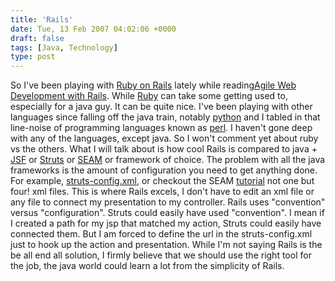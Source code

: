 ```yaml
---
title: 'Rails'
date: Tue, 13 Feb 2007 04:02:06 +0000
draft: false
tags: [Java, Technology]
type: post
---
```


So I've been playing with [Ruby on Rails](http://www.rubyonrails.org/) lately while reading[Agile Web Development with Rails](http://www.amazon.com/Agile-Development-Rails-Pragmatic-Programmers/dp/0977616630/sr=8-1/qid=1171338428/ref=pd_bbs_sr_1/002-2319958-5828017?ie=UTF8&s=books). While [Ruby](http://www.ruby-lang.org/en/) can take some getting used to, especially for a java guy. It can be quite nice. I've been playing with other languages since falling off the java train, notably [python](http://www.python.org/) and I tabled in that line-noise of programming languages known as [perl](http://www.perl.org). I haven't gone deep with any of the languages, except java. So I won't comment yet about ruby vs the others. What I will talk about is how cool Rails is compared to java + [JSF](http://java.sun.com/javaee/javaserverfaces/) or [Struts](http://struts.apache.org) or [SEAM](http://www.jboss.com/products/seam) or framework of choice. The problem with all the java frameworks is the amount of configuration you need to get anything done. For example, [struts-config.xml](http://struts.apache.org/1.x/userGuide/configuration.html), or checkout the SEAM [tutorial](http://docs.jboss.com/seam/1.0.1.GA/reference/en/html/tutorial.html) not one but four! xml files. This is where Rails excels, I don't have to edit an xml file or any file to connect my presentation to my controller. Rails uses "convention" versus "configuration". Struts could easily have used "convention". I mean if I created a path for my jsp that matched my action, Struts could easily have connected them. But I am forced to define the url in the struts-config.xml just to hook up the action and presentation. While I'm not saying Rails is the be all end all solution, I firmly believe that we should use the right tool for the job, the java world could learn a lot from the simplicity of Rails.